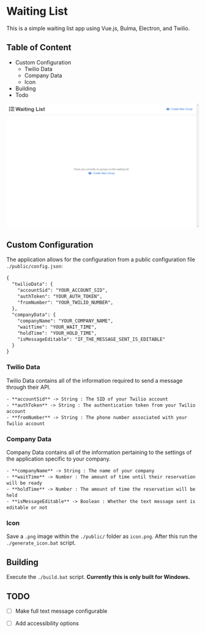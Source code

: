 # Waiting List

This is a simple waiting list app using Vue.js, Bulma, Electron, and Twilio.  

## Table of Content
- Custom Configuration
  - Twilio Data
  - Company Data
  - Icon
- Building
- Todo


![Waiting List Example](./etc/WaitingListExample.gif)

## Custom Configuration

The application allows for the configuration from a public configuration file `./public/config.json`:
```
{
  "twilioData": {
    "accountSid": "YOUR_ACCOUNT_SID",
    "authToken": "YOUR_AUTH_TOKEN",
    "fromNumber": "YOUR_TWILIO_NUMBER",
  },
  "companyData": {
    "companyName": "YOUR_COMPANY_NAME",
    "waitTime": "YOUR_WAIT_TIME",
    "holdTime": "YOUR_HOLD_TIME",
    "isMessageEditable": "IF_THE_MESSAGE_SENT_IS_EDITABLE"
  }
}
```

### Twilio Data

Twilio Data contains all of the information required to send a message through their API.
```
- **accountSid** -> String : The SID of your Twilio account
- **authToken** -> String : The authentication token from your Twilio account
- **fromNumber** -> String : The phone number associated with your Twilio account
```

### Company Data

Company Data contains all of the information pertaining to the settings of the application specific to your company.
```
- **companyName** -> String : The name of your company
- **waitTime** -> Number : The amount of time until their reservation will be ready
- **holdTime** -> Number : The amount of time the reservation will be held
- **isMessageEditable** -> Boolean : Whether the text message sent is editable or not
```

### Icon

Save a `.png` image within the `./public/` folder as `icon.png`.  After this run the `./generate_icon.bat` script.

## Building

Execute the `./build.bat` script.  **Currently this is only built for Windows.**

## TODO

- [ ] Make full text message configurable
- [ ] Add accessibility options

